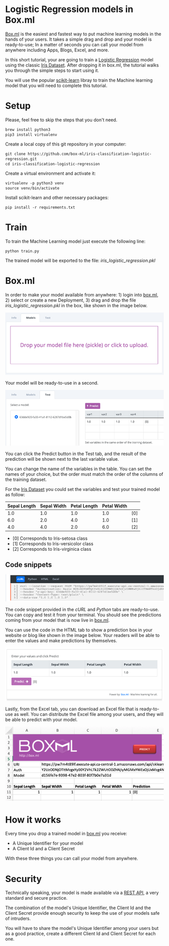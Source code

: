 # Logistic Regression models in Box.ml
[Box.ml](https://box.ml/login) is the easiest and fastest way to put machine learning models in the hands of your users. It takes a simple drag and drop and your model is ready-to-use; In a matter of seconds you can call your model from anywhere including Apps, Blogs, Excel, and more.

In this short tutorial, your are going to train a [Logistic Regression](https://en.wikipedia.org/wiki/Logistic_regression) model using the classic [Iris Dataset](https://en.wikipedia.org/wiki/Iris_flower_data_set). After dropping it in box.ml, the tutorial walks you through the simple steps to start using it.

You will use the popular [scikit-learn](https://scikit-learn.org/stable/modules/generated/sklearn.linear_model.LogisticRegression.html) libray to train the Machine learning model that you will need to complete this tutorial.

# Setup
Please, feel free to skip the steps that you don't need.
```
brew install python3
pip3 install virtualenv
```

Create a local copy of this git repository in your computer:
```
git clone https://github.com/box-ml/iris-classification-logistic-regression.git
cd iris-classification-logistic-regression
```

Create a virtual environment and activate it:
```
virtualenv -p python3 venv
source venv/bin/activate
```

Install scikit-learn and other necessary packages:
```
pip install -r requirements.txt
```

# Train
To train the Machine Learning model just execute the following line:
```
python train.py
```

The trained model will be exported to the file: *iris_logistic_regression.pkl*

# Box.ml
In order to make your model available from anywhere: 1) login into [box.ml](https://box.ml/login), 2) select or create a new Deployment, 3) drag and drop the file *iris_logistic_regression.pkl* in the box, like shown in the image below. 

![Box.ml drop model box](img/drop.png)

Your model will be ready-to-use in a second.

![Box.ml predicting](img/predict.png)

You can click the Predict button in the Test tab, and the result of the prediction will be shown next to the last variable value.

You can change the name of the variables in the table. You can set the names of your choice, but the order must match the order of the columns of the training dataset.



For the [Iris Dataset](https://en.wikipedia.org/wiki/Iris_flower_data_set) you could set the variables and test your trained model as follow: 

| Sepal Length | Sepal Width | Petal Length | Petal Width |     |
| ------------ | ----------- | ------------ | ----------- | --- |
| 1.0          | 1.0         | 1.0          | 1.0         | [0] |
| 6.0          | 2.0         | 4.0          | 1.0         | [1] |
| 4.0          | 4.0         | 2.0          | 6.0         | [2] |

* [0] Corresponds to Iris-setosa class
* [1] Corresponds to Iris-versicolor class
* [2] Corresponds to Iris-virginica class

## Code snippets
![Box.ml predicting](img/code.png)

The code snippet provided in the *cURL* and *Python* tabs are ready-to-use. You can copy and test it from your terminal. You should see the predictions coming from your model that is now live in [box.ml](https://box.ml).

You can use the code in the HTML tab to show a prediction box in your website or blog like shown in the image below. Your readers will be able to enter the values and make predictions by themselves.

![Box.ml predicting widget](img/blog.png)

Lastly, from the Excel tab, you can download an Excel file that is ready-to-use as well. You can distribute the Excel file among your users, and they will be able to predict with your model.

![Box.ml predicting from Excel](img/excel.png)

# How it works
Every time you drop a trained model in [box.ml](https://box.ml/login) you receive:  
- A Unique Identifier for your model
- A Client Id and a Client Secret

With these three things you can call your model from anywhere. 

# Security
Technically speaking, your model is made available via a [REST API](https://en.wikipedia.org/wiki/Representational_state_transfer), a very standard and secure practice.

The combination of the model's Unique Identifier, the Client Id and the Client Secret provide enough security to keep the use of your models safe of intruders.

You will have to share the model's Unique Identifier among your users but as a good practice, create a different Client Id and Client Secret for each one.
